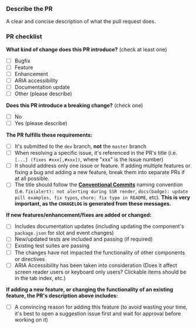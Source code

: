 ### Describe the PR

A clear and concise description of what the pull request does.

### PR checklist

<!-- (Update "[ ]" to "[x]" to check a box) -->

**What kind of change does this PR introduce?** (check at least one)

- [ ] Bugfix
- [ ] Feature
- [ ] Enhancement
- [ ] ARIA accessibility
- [ ] Documentation update
- [ ] Other (please describe)

**Does this PR introduce a breaking change?** (check one)

- [ ] No
- [ ] Yes (please describe)

**The PR fulfills these requirements:**

- [ ] It's submitted to the `dev` branch, **not** the `master` branch
- [ ] When resolving a specific issue, it's referenced in the PR's title (i.e.
      `[...] (fixes #xxx[,#xxx])`, where "xxx" is the issue number)
- [ ] It should address only one issue or feature. If adding multiple features or fixing a bug and
      adding a new feature, break them into separate PRs if at all possible.
- [ ] The title should follow the [**Conventional Commits**](https://www.conventionalcommits.org/)
      naming convention (i.e. `fix(alert): not alerting during SSR render`,
      `docs(badge): update pill examples, fix typos`, `chore: fix typo in README`, etc). **This is
      very important, as the `CHANGELOG` is generated from these messages.**

**If new features/enhancement/fixes are added or changed:**

- [ ] Includes documentation updates (including updating the component's `package.json` for slot and
      event changes)
- [ ] New/updated tests are included and passing (if required)
- [ ] Existing test suites are passing
- [ ] The changes have not impacted the functionality of other components or directives
- [ ] ARIA Accessibility has been taken into consideration (Does it affect screen reader users or
      keyboard only users? Clickable items should be in the tab index, etc.)

**If adding a new feature, or changing the functionality of an existing feature, the PR's
description above includes:**

- [ ] A convincing reason for adding this feature (to avoid wasting your time, it's best to open a
      suggestion issue first and wait for approval before working on it)
